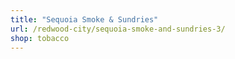 ```yaml
---
title: "Sequoia Smoke & Sundries"
url: /redwood-city/sequoia-smoke-and-sundries-3/
shop: tobacco
---
```

